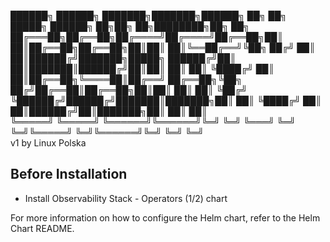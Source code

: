 

 ██████╗ ██████╗ ███████╗███████╗██████╗ ██╗   ██╗ █████╗ ██████╗ ██╗██╗     ██╗████████╗██╗   ██╗
██╔═══██╗██╔══██╗██╔════╝██╔════╝██╔══██╗██║   ██║██╔══██╗██╔══██╗██║██║     ██║╚══██╔══╝╚██╗ ██╔╝
██║   ██║██████╔╝███████╗█████╗  ██████╔╝██║   ██║███████║██████╔╝██║██║     ██║   ██║    ╚████╔╝ 
██║   ██║██╔══██╗╚════██║██╔══╝  ██╔══██╗╚██╗ ██╔╝██╔══██║██╔══██╗██║██║     ██║   ██║     ╚██╔╝  
╚██████╔╝██████╔╝███████║███████╗██║  ██║ ╚████╔╝ ██║  ██║██████╔╝██║███████╗██║   ██║      ██║   
 ╚═════╝ ╚═════╝ ╚══════╝╚══════╝╚═╝  ╚═╝  ╚═══╝  ╚═╝  ╚═╝╚═════╝ ╚═╝╚══════╝╚═╝   ╚═╝      ╚═╝   
v1 by Linux Polska


## Before Installation

* Install Observability Stack - Operators (1/2) chart



For more information on how to configure the Helm chart, refer to the Helm Chart README.
